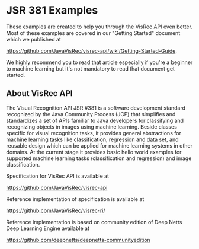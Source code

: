# JSR 381 Examples
These examples are created to help you through the VisRec API even better. 
Most of these examples are covered in our "Getting Started" document which 
we published at

https://github.com/JavaVisRec/visrec-api/wiki/Getting-Started-Guide. 

We highly recommend you to read that article especially if you're a beginner to machine learning but it's not mandatory 
to read that document get started.

## About VisRec API 

The Visual Recognition API JSR #381 is a software development standard recognized by the Java Community Process (JCP) that simplifies and standardizes a set of APIs familiar to Java developers for classifying and recognizing objects in images using machine learning. Beside classes specific for visual recognition tasks, it provides general abstractions for machine learning tasks like classification, regression and data set, and reusable design which can be applied for machine learning systems in other domains.
At the current stage it provides basic hello world examples for supported machine learning tasks (classification and regression) and image classification. 

Specification for VisRec API is available at

https://github.com/JavaVisRec/visrec-api

Reference implementation of specification is available at

https://github.com/JavaVisRec/visrec-ri/

Reference implementation is based on community edition of Deep Netts Deep Learning Engine available at

https://github.com/deepnetts/deepnetts-communityedition
